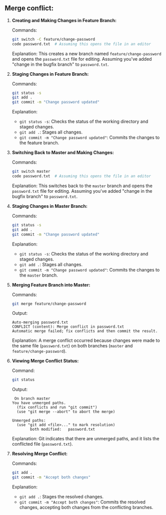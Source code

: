 ## Merge conflict:

1. **Creating and Making Changes in Feature Branch:**

    Commands:
    ```bash
    git switch -C feature/change-password
    code password.txt  # Assuming this opens the file in an editor
    ```

    Explanation:
    This creates a new branch named `feature/change-password` and opens the `password.txt` file for editing. Assuming you've added "change in the bugfix branch" to `password.txt`.

2. **Staging Changes in Feature Branch:**

    Commands:
    ```bash
    git status -s
    git add .
    git commit -m "Change password updated"
    ```

    Explanation:
    - `git status -s`: Checks the status of the working directory and staged changes.
    - `git add .`: Stages all changes.
    - `git commit -m "Change password updated"`: Commits the changes to the feature branch.

3. **Switching Back to Master and Making Changes:**

    Commands:
    ```bash
    git switch master
    code password.txt  # Assuming this opens the file in an editor
    ```

    Explanation:
    This switches back to the `master` branch and opens the `password.txt` file for editing. Assuming you've added "change in the bugfix branch" to `password.txt`.

4. **Staging Changes in Master Branch:**

    Commands:
    ```bash
    git status -s
    git add .
    git commit -m "Change password updated"
    ```

    Explanation:
    - `git status -s`: Checks the status of the working directory and staged changes.
    - `git add .`: Stages all changes.
    - `git commit -m "Change password updated"`: Commits the changes to the `master` branch.

5. **Merging Feature Branch into Master:**

    Commands:
    ```bash
    git merge feature/change-password
    ```

    Output:
    ```plaintext
    Auto-merging password.txt
    CONFLICT (content): Merge conflict in password.txt
    Automatic merge failed; fix conflicts and then commit the result.
    ```

    Explanation:
    A merge conflict occurred because changes were made to the same file (`password.txt`) on both branches (`master` and `feature/change-password`).

6. **Viewing Merge Conflict Status:**

    Command:
    ```bash
    git status
    ```

    Output:
    ```plaintext
     On branch master
    You have unmerged paths.
      (fix conflicts and run "git commit")
      (use "git merge --abort" to abort the merge)

    Unmerged paths:
      (use "git add <file>..." to mark resolution)
            both modified:   password.txt
    ```

    Explanation:
    Git indicates that there are unmerged paths, and it lists the conflicted file (`password.txt`).

7. **Resolving Merge Conflict:**

    Commands:
    ```bash
    git add .
    git commit -m "Accept both changes"
    ```

    Explanation:
    - `git add .`: Stages the resolved changes.
    - `git commit -m "Accept both changes"`: Commits the resolved changes, accepting both changes from the conflicting branches.